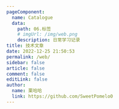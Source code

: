 ```yaml
---
pageComponent:
  name: Catalogue
  data:
    path: 06.标签
    # imgUrl: /img/web.png
    description: 日常学习记录
title: 技术文章
date: 2022-12-25 21:50:53
permalink: /web/
sidebar: false
article: false
comment: false
editLink: false
author:
  name: 栗哈哈
  link: https://github.com/SweetPomelo0
---
```

